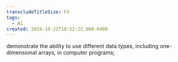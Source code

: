 ```yaml
---
transcludeTitleSize: h3
tags:
  - A1
created: 2024-10-22T10:52:22.000-0400
---
```

demonstrate the ability to use different data types, including one-dimensional arrays, in computer programs;